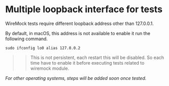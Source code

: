 # Multiple loopback interface for tests

WireMock tests require different loopback address other than 127.0.0.1.

By default, in macOS, this address is not available to enable it run 
the following command.

`sudo ifconfig lo0 alias 127.0.0.2`

>> This is not persistent, each restart this will be disabled. So each 
> time have to enable it before executing tests related to wiremock 
> module.

_For other operating systems, steps will be added soon once tested._